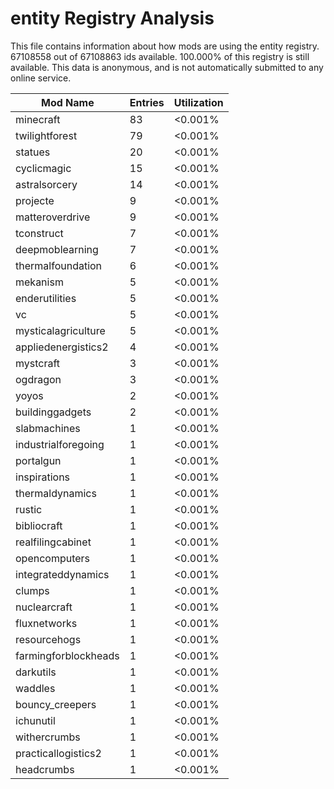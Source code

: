 # entity Registry Analysis

This file contains information about how mods are using the entity registry.
67108558 out of 67108863 ids available. 100.000% of this registry is still
available. This data is anonymous, and is not automatically submitted to any
online service.


| Mod Name             | Entries | Utilization |
|----------------------|---------|-------------|
| minecraft            | 83      | <0.001%     |
| twilightforest       | 79      | <0.001%     |
| statues              | 20      | <0.001%     |
| cyclicmagic          | 15      | <0.001%     |
| astralsorcery        | 14      | <0.001%     |
| projecte             | 9       | <0.001%     |
| matteroverdrive      | 9       | <0.001%     |
| tconstruct           | 7       | <0.001%     |
| deepmoblearning      | 7       | <0.001%     |
| thermalfoundation    | 6       | <0.001%     |
| mekanism             | 5       | <0.001%     |
| enderutilities       | 5       | <0.001%     |
| vc                   | 5       | <0.001%     |
| mysticalagriculture  | 5       | <0.001%     |
| appliedenergistics2  | 4       | <0.001%     |
| mystcraft            | 3       | <0.001%     |
| ogdragon             | 3       | <0.001%     |
| yoyos                | 2       | <0.001%     |
| buildinggadgets      | 2       | <0.001%     |
| slabmachines         | 1       | <0.001%     |
| industrialforegoing  | 1       | <0.001%     |
| portalgun            | 1       | <0.001%     |
| inspirations         | 1       | <0.001%     |
| thermaldynamics      | 1       | <0.001%     |
| rustic               | 1       | <0.001%     |
| bibliocraft          | 1       | <0.001%     |
| realfilingcabinet    | 1       | <0.001%     |
| opencomputers        | 1       | <0.001%     |
| integrateddynamics   | 1       | <0.001%     |
| clumps               | 1       | <0.001%     |
| nuclearcraft         | 1       | <0.001%     |
| fluxnetworks         | 1       | <0.001%     |
| resourcehogs         | 1       | <0.001%     |
| farmingforblockheads | 1       | <0.001%     |
| darkutils            | 1       | <0.001%     |
| waddles              | 1       | <0.001%     |
| bouncy_creepers      | 1       | <0.001%     |
| ichunutil            | 1       | <0.001%     |
| withercrumbs         | 1       | <0.001%     |
| practicallogistics2  | 1       | <0.001%     |
| headcrumbs           | 1       | <0.001%     |
